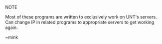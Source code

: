 NOTE

Most of these programs are written to exclusively work on UNT's servers.
Can change IP in related programs to appropriate servers to get working again.

~mink
